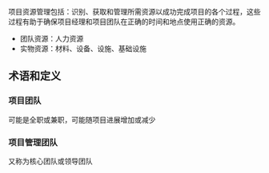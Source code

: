 项目资源管理包括：识别、获取和管理所需资源以成功完成项目的各个过程，这些过程有助于确保项目经理和项目团队在正确的时间和地点使用正确的资源。
- 团队资源：人力资源
- 实物资源：材料、设备、设施、基础设施
## 术语和定义
### 项目团队
可能是全职或兼职，可能随项目进展增加或减少
### 项目管理团队
又称为核心团队或领导团队